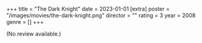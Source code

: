 +++
title = "The Dark Knight"
date = 2023-01-01
[extra]
poster = "/images/movies/the-dark-knight.png"
director = ""
rating = 3
year = 2008
genre = []
+++

(No review available.)
